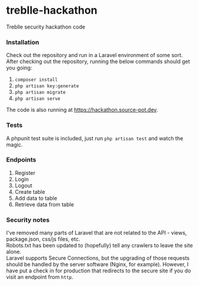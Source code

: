 # treblle-hackathon
Treblle security hackathon code

### Installation
Check out the repository and run in a Laravel environment of some sort.
After checking out the repository, running the below commands should get you going:
1. `composer install`
2. `php artisan key:generate`
3. `php artisan migrate`
4. `php artisan serve`

The code is also running at https://hackathon.source-pot.dev.

### Tests
A phpunit test suite is included, just run `php artisan test` and watch the magic.

### Endpoints

1. Register
2. Login
3. Logout
4. Create table
5. Add data to table
6. Retrieve data from table

### Security notes

I've removed many parts of Laravel that are not related to the API - views, package.json, css/js files, etc.  
Robots.txt has been updated to (hopefully) tell any crawlers to leave the site alone.  
Laravel supports Secure Connections, but the upgrading of those requests should be handled by the server software (Nginx, for example).
However, I have put a check in for production that redirects to the secure site if you do visit an endpoint from `http`.
